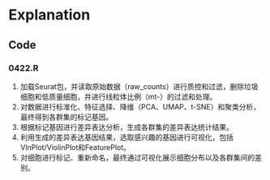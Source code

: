 # Explanation
## Code
### 0422.R
1. 加载Seurat包，并读取原始数据（raw_counts）进行质控和过滤，删除垃圾细胞和低质量细胞，并进行线粒体比例（mt-）的过滤和处理。
2. 对数据进行标准化、特征选择、降维（PCA、UMAP、t-SNE）和聚类分析，最终得到各群集的标记基因。
3. 根据标记基因进行差异表达分析，生成各群集的差异表达统计结果。
4. 利用生成的差异表达基因结果，选取感兴趣的基因进行可视化，包括VlnPlot/ViolinPlot和FeaturePlot。
5. 对细胞进行标记、重新命名，最终通过可视化展示细胞分布以及各群集间的差别。